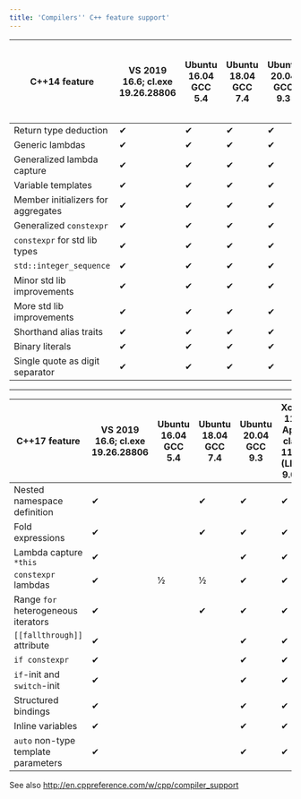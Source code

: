 ```yaml
---
title: 'Compilers'' C++ feature support'
---
```


| C++14 feature                      | VS 2019 16.6; cl.exe 19.26.28806 | Ubuntu 16.04 GCC 5.4 | Ubuntu 18.04 GCC 7.4 | Ubuntu 20.04 GCC 9.3 | Xcode 11.5; Apple clang 11.0.3 (LLVM 9.0.0) |
|------------------------------------|----------------------------------|----------------------|----------------------|----------------------|---------------------------------------------|
| Return type deduction              | ✔                                | ✔                    | ✔                    | ✔                    | ✔                                           |
| Generic lambdas                    | ✔                                | ✔                    | ✔                    | ✔                    | ✔                                           |
| Generalized lambda capture         | ✔                                | ✔                    | ✔                    | ✔                    | ✔                                           |
| Variable templates                 | ✔                                | ✔                    | ✔                    | ✔                    | ✔                                           |
| Member initializers for aggregates | ✔                                | ✔                    | ✔                    | ✔                    | ✔                                           |
| Generalized `constexpr`            | ✔                                | ✔                    | ✔                    | ✔                    | ✔                                           |
| `constexpr` for std lib types      | ✔                                | ✔                    | ✔                    | ✔                    | ✔                                           |
| `std::integer_sequence`            | ✔                                | ✔                    | ✔                    | ✔                    | ✔                                           |
| Minor std lib improvements         | ✔                                | ✔                    | ✔                    | ✔                    | ✔                                           |
| More std lib improvements          | ✔                                | ✔                    | ✔                    | ✔                    | ✔                                           |
| Shorthand alias traits             | ✔                                | ✔                    | ✔                    | ✔                    | ✔                                           |
| Binary literals                    | ✔                                | ✔                    | ✔                    | ✔                    | ✔                                           |
| Single quote as digit separator    | ✔                                | ✔                    | ✔                    | ✔                    | ✔                                           |


------

| C++17  feature                      | VS 2019 16.6; cl.exe 19.26.28806 | Ubuntu 16.04 GCC 5.4 | Ubuntu 18.04 GCC 7.4 | Ubuntu 20.04 GCC 9.3 | Xcode 11.5; Apple clang 11.0.3 (LLVM 9.0.0) |
|-------------------------------------|----------------------------------|----------------------|----------------------|----------------------|---------------------------------------------|
| Nested namespace definition         | ✔                                |                      | ✔                    | ✔                    | ✔                                           |
| Fold expressions                    | ✔                                |                      | ✔                    | ✔                    | ✔                                           |
| Lambda capture `*this`              | ✔                                |                      |                      | ✔                    | ✔                                           |
| `constexpr` lambdas                 | ✔                                | ½                    | ½                    | ✔                    | ✔                                           |
| Range `for` heterogeneous iterators | ✔                                |                      | ✔                    | ✔                    | ✔                                           |
| `[[fallthrough]]` attribute         | ✔                                |                      |                      | ✔                    | ✔                                           |
| `if constexpr`                      | ✔                                |                      |                      | ✔                    | ✔                                           |
| `if`-init and `switch`-init         | ✔                                |                      |                      | ✔                    | ✔                                           |
| Structured bindings                 | ✔                                |                      |                      | ✔                    | ✔                                           |
| Inline variables                    | ✔                                |                      |                      | ✔                    | ✔                                           |
| `auto` non-type template parameters | ✔                                |                      |                      | ✔                    | ✔                                           |

See also http://en.cppreference.com/w/cpp/compiler_support